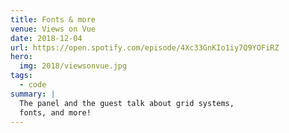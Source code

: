 ```yaml
---
title: Fonts & more
venue: Views on Vue
date: 2018-12-04
url: https://open.spotify.com/episode/4Xc33GnKIo1iy7Q9YOFiRZ
hero:
  img: 2018/viewsonvue.jpg
tags:
  - code
summary: |
  The panel and the guest talk about grid systems,
  fonts, and more!
---
```

